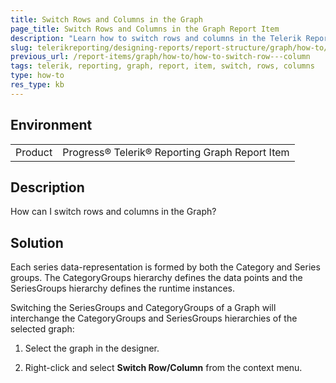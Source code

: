```yaml
---
title: Switch Rows and Columns in the Graph
page_title: Switch Rows and Columns in the Graph Report Item
description: "Learn how to switch rows and columns in the Telerik Reporting Graph report item."
slug: telerikreporting/designing-reports/report-structure/graph/how-to/how-to-switch-row---column
previous_url: /report-items/graph/how-to/how-to-switch-row---column
tags: telerik, reporting, graph, report, item, switch, rows, columns
type: how-to
res_type: kb
---
```


## Environment

<table>
	<tbody>
		<tr>
			<td>Product</td>
			<td>Progress® Telerik® Reporting Graph Report Item</td>
		</tr>
	</tbody>
</table>


## Description

How can I switch rows and columns in the Graph?

## Solution 

Each series data-representation is formed by both the Category and Series groups. The CategoryGroups hierarchy defines the data points and the SeriesGroups hierarchy defines the runtime instances. 

Switching the SeriesGroups and CategoryGroups of a Graph will interchange the CategoryGroups and SeriesGroups hierarchies of the selected graph:

1. Select the graph in the designer.

1. Right-click and select **Switch Row/Column** from the context menu.
